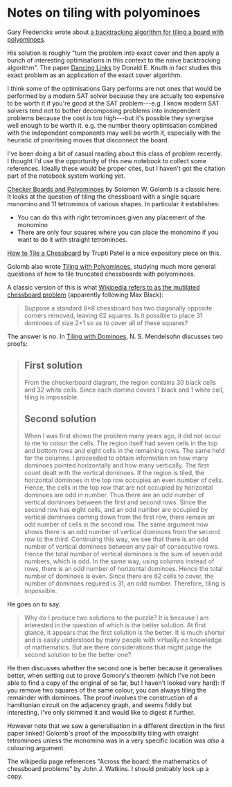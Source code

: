 # Notes on tiling with polyominoes

Gary Fredericks wrote about [a backtracking algorithm for tiling a board with polyominoes](https://gfredericks.com/gfrlog/99).

His solution is roughly "turn the problem into exact cover and then apply a bunch of interesting optimisations in this context to the naive backtracking algorithm".
The paper [Dancing Links](https://arxiv.org/pdf/cs/0011047.pdf) by Donald E. Knuth in fact studies this exact problem as an application of the exact cover algorithm.

I think some of the optimisations Gary performs are not ones that would be performed by a modern SAT solver because they are actually too expensive to be worth it if you're good at the SAT problem---e.g.
I know modern SAT solvers tend not to bother decomposing problems into independent problems because the cost is too high---but
it's possible they synergise well enough to be worth it. e.g. the number theory optimisation combined with the independent components may well be worth it,
especially with the heuristic of prioritising moves that disconnect the board.

I've been doing a bit of casual reading about this class of problem recently.
I thought I'd use the opportunity of this new notebook to collect some references.
Ideally these would be proper cites,
but I haven't got the citation part of the notebook system working yet.

[Checker Boards and Polyominoes](https://www.jstor.org/stable/pdf/2307321.pdf) by Solomon W. Golomb is a classic here.
It looks at the question of tiling the chessboard with a single square monomino and 11 tetrominos of various shapes.
In particular it establishes:

* You can do this with right tetrominoes given any placement of the monomino
* There are only four squares where you can place the monomino if you want to do it with straight tetrominoes.

[How to Tile a Chessboard](http://chalkdustmagazine.com/blog/polyominoes/) by Trupti Patel is a nice expository piece on this.

Golomb also wrote [Tiling with Polyominoes](http://publisher-connector.core.ac.uk/resourcesync/data/elsevier/pdf/03f/aHR0cDovL2FwaS5lbHNldmllci5jb20vY29udGVudC9hcnRpY2xlL3BpaS9zMDAyMTk4MDA2NjgwMDMzOQ%3D%3D.pdf),
studying much more general questions of how to tile truncated chessboards with polyominoes.

A classic version of this is what [Wikipedia refers to as the mutilated chessboard problem](https://en.wikipedia.org/wiki/Mutilated_chessboard_problem) (apparently following Max Black):

> Suppose a standard 8×8 chessboard has two diagonally opposite corners removed, leaving 62 squares. Is it possible to place 31 dominoes of size 2×1 so as to cover all of these squares?

The answer is no. In [Tiling with Dominoes](https://www.tandfonline.com/doi/pdf/10.1080/07468342.2004.11922062), N. S. Mendelsohn discusses two proofs:

> ## First solution
>
> From the checkerboard diagram, the region contains 30 black cells and 32 white cells.
> Since each domino covers 1 black and 1 white cell, tiling is impossible.
>
> ## Second solution
>
> When I was first shown the problem many years ago, it did not occur to me to colour
> the cells. The region itself had seven cells in the top and bottom rows and eight cells in
> the remaining rows. The same held for the columns. I proceeded to obtain information
> on how many dominoes pointed horizontally and how many vertically. The first count
> dealt with the vertical dominoes. If the region is tiled, the horizontal dominoes in the
> top row occupies an even number of cells. Hence, the cells in the top row that are not
> occupied by horizontal dominoes are odd in number. Thus there are an odd number of
> vertical dominoes between the first and second rows. Since the second row has eight
> cells, and an odd number are occupied by vertical dominoes coming down from the
> first row, there remain an odd number of cells in the second row. The same argument
> now shows there is an odd number of vertical dominoes from the second row to the
> third. Continuing this way, we see that there is an odd number of vertical dominoes
> between any pair of consecutive rows. Hence the total number of vertical dominoes is
> the sum of seven odd numbers, which is odd. In the same way, using columns instead
> of rows, there is an odd number of horizontal dominoes. Hence the total number of
> dominoes is even. Since there are 62 cells to cover, the number of dominoes required
> is 31, an odd number. Therefore, tiling is impossible.

He goes on to say:

> Why do I produce two solutions to the puzzle? It is because I am interested in
> the question of which is the better solution. At first glance, it appears that the first
> solution is the better. It is much shorter and is easily understood by many people with
> virtually no knowledge of mathematics. But are there considerations that might judge
> the second solution to be the better one?

He then discusses whether the second one is better because it generalises better,
when setting out to prove Gomory's theorem (which I've not been able to find a copy of the original of so far, but I haven't looked very hard):
If you remove two squares of the same colour, you can always tiling the remainder with dominoes.
The proof involves the construction of a hamiltonian circuit on the adjacency graph,
and seems fiddly but interesting.
I've only skimmed it and would like to digest it further.

However note that we saw a generalisation in a different direction in the first paper linked! Golomb's proof of the impossibility tiling with straight tetrominoes unless the monomino was in a very specific location was *also* a colouring argument.

The wikipedia page references "Across the board: the mathematics of chessboard problems" by John J. Watkins.
I should probably look up a copy.

